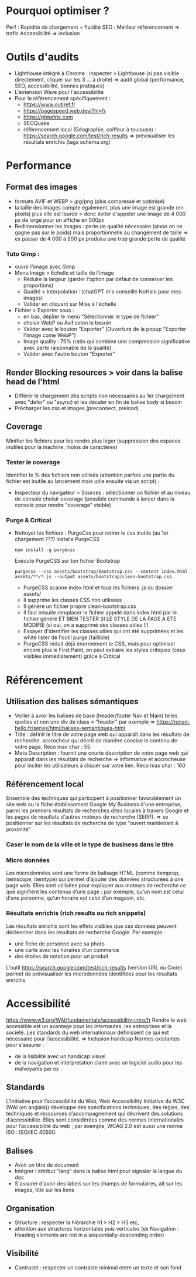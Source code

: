 # Pourquoi optimiser ?
Perf : Rapidité de chargement + fluidité
SEO : Meilleur référencement  => trafic
Accessibilité => inclusion

# Outils d'audits
- Lighthouse intégré à Chrome : inspecter > Lighthouse (si pas visible directement, cliquer sur les 3 ... à droite) => audit global (performance, SEO, accessibilité, bonnes pratiques)
- L'extension Wave pour l'accessibilité
- Pour le référencement spécifiquement :
  - https://www.outiref.fr
  - https://pagespeed.web.dev/?hl=fr
  - https://gtmetrix.com 
  - SEOQuake
  - référencement local (Géographie, coiffeur à toulouse) : https://search.google.com/test/rich-results => prévisualiser les résultats enrichis (tags schema.org)

# Performance

## Format des images
- formats AVIF et WEBP > jpg/png (plus compressé et optimisé)
- la taille des images compte également, plus une image est grande (en pixels) plus elle est lourde > donc éviter d'appeler une image de 4 000 px de large pour un affiche en 500px
- Redimensionner les images : perte de qualité nécessaire (sinon on ne gagne pas sur le poids) mais proportionnelle au changement de taille => ex passer de 4 000 à 500 px produira une trop grande perte de qualité
### Tuto Gimp :
  - ouvrir l'image avec Gimp
  - Menu Image > Echelle et taille de l'image
    - Réduire la largeur (garder l'option par défaut de conserver les proportions)
    - Qualité > Interpolation : (chatGPT m'a conseillé NoHalo pour mes images)
    - Valider en cliquant sur Mise à l'échelle
  - Fichier > Exporter sous :
    - en bas, déplier le menu "Sélectionner le type de fichier"
    - choisir WebP ou Avif selon le besoin
    - Valider avec le bouton "Exporter"
    [Ouverture de la popup "Exporter l'image come WebP")
    - Image quality : 75% (ratio qui combine une compression significative avec perte raisonnable de la qualité)
    - Valider avec l'autre bouton "Exporter"

  ## Render Blocking resources > voir dans la balise head de l'html
   - Différer le chargement des scripts non nécessaires au 1er chargement avec "defer" ou "async) et les décaler en fin de balise body si besoin
   - Précharger les css et images (preconnect, preload)

  ## Coverage  
Minifier les fichiers pour les rendre plus léger (suppression des espaces inutiles pour la machine, moins de caractères)
### Tester le coverage
Identifier le % des fichiers non utilisés (attention parfois une partie du fichier est inutile au lancement mais utile ensuite via un script) :
- Inspecteur du navigateur > Sources : sélectionner un fichier et au niveau de console choisir coverage (possible commande à lancer dans la console pour rendre "coverage" visible)
### Purge & Critical
- Nettoyer les fichiers : PurgeCss pour retirer le css inutile (au 1er chargement ???)
  Installe PurgeCSS
  ```
  npm install -g purgecss
  ```
  Exécute PurgeCSS sur ton fichier Bootstrap
  ```
  purgecss --css assets/bootstrap/bootstrap.css --content index.html assets/**/*.js --output assets/bootstrap/clean-bootstrap.css
  ```
  - PurgeCSS scanne index.html et tous les fichiers .js du dossier assets/
  - Il supprime les classes CSS non utilisées
  - Il génère un fichier propre clean-bootstrap.css
  - Il faut ensuite remplacer le fichier appelé dans index.html par le fichier généré ET BIEN TESTER SI LE STYLE DE LA PAGE A ETE MODIFIE (si oui, on a supprimé des classes utiles !!)
  - Essayer d'identifier les classes utiles qui ont été supprimées et les white lister de l'outil purge (faillible)
  - PurgeCSS réduit déjà énormément le CSS, mais pour optimiser encore plus le First Paint, on peut extraire les styles critiques (ceux visibles immédiatement) grâce à Critical

# Référencement

## Utilisation des balises sémantiques
- Veiller à avoir les balises de base (header/footer Nav et Main) telles quelles et non une div de class = "header" par exemple => https://ronan-hello.fr/series/html/balises-semantiques-html
- Title : définit le titre de votre page web qui apparaît dans les résultats de recherche. accrocheur qui décrit de manière concise le contenu de votre page. Reco max char : 55
- Meta Description : fournit une courte description de votre page web qui apparaît dans les résultats de recherche => informative et accrocheuse pour inciter les utilisateurs à cliquer sur votre lien.  Reco max char : 160

## Référencement local

Ensemble des techniques qui participent à positionner favorablement un site web ou la fiche établissement Google My Business d'une entreprise, parmi les premiers résultats de recherches dites locales à travers Google et les pages de résultats d'autres moteurs de recherche (SERP). => se positionner sur les résultats de recherche de type "ouvert maintenant à proximité" 

### Caser le nom de la ville et le type de business dans le titre
### Micro données

Les microdonnées sont une forme de balisage HTML (comme itemprop, itemscope, itemtype) qui permet d’ajouter des données structurées à une page web.
Elles sont utilisées pour expliquer aux moteurs de recherche ce que signifient les contenus d’une page : par exemple, qu’un nom est celui d’une personne, qu’un horaire est celui d’un magasin, etc.

### Résultats enrichis (rich results ou rich snippets)
Les résultats enrichis sont les effets visibles que ces données peuvent déclencher dans les résultats de recherche Google.
Par exemple :
- une fiche de personne avec sa photo
- une carte avec les horaires d’un commerce
- des étoiles de notation pour un produit

L'outil https://search.google.com/test/rich-results (version URL ou Code) permet de prévisualiser les microdonnées identifiées pour les résultats enrichis

# Accessibilité
https://www.w3.org/WAI/fundamentals/accessibility-intro/fr
Rendre le web accessible est un avantage pour les internautes, les entreprises et la société. Les standards du web internationaux définissent ce qui est nécessaire pour l’accessibilité.  => Inclusion handicap
Normes existantes pour s'assurer :
- de la lisibilité avec un handicap visuel
- de la navigation et interpretation claire avec un logiciel audio pour les malvoyants par ex

## Standards
L’Initiative pour l’accessibilité du Web, Web Accessibility Initiative du W3C (WAI (en anglais)) développe des spécifications techniques, des règles, des techniques et ressources d’accompagnement qui décrivent des solutions d’accessibilité. Elles sont considérées comme des normes internationales pour l’accessibilité du web ; par exemple, WCAG 2.0 est aussi une norme ISO : ISO/IEC 40500.

## Balises
- Avoir un titre de document
- Intégrer l'attribut "lang" dans la balise html pour signaler la langue du doc
- S'assurer d'avoir des labels sur les champs de formulaires, alt sur les images, title sur les liens
## Organisation
- Structure : respecter la hiérarchie h1 > H2 > H3 etc,
-  attention aux structures horizontales puis verticales (ex Navigation : Heading elements are not in a sequentially-descending order)

## Visibilité 
- Contraste : respecter un contraste minimal entre un texte et son fond
